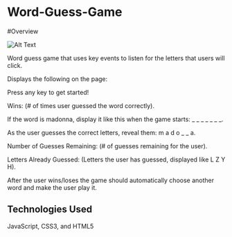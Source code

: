 # Word-Guess-Game

#Overview

![Alt Text](https://github.com/neverage84/Word-Guess-Game/blob/master/Word%20Guess%20Game.gif?raw=true)

Word guess game that uses key events to listen for the letters that users will click.

Displays the following on the page:

Press any key to get started!

Wins: (# of times user guessed the word correctly).

If the word is madonna, display it like this when the game starts: _ _ _ _ _ _ _.

As the user guesses the correct letters, reveal them: m a d o _  _ a.

Number of Guesses Remaining: (# of guesses remaining for the user).

Letters Already Guessed: (Letters the user has guessed, displayed like L Z Y H).

After the user wins/loses the game should automatically choose another word and make the user play it.

## Technologies Used
JavaScript, CSS3, and HTML5
